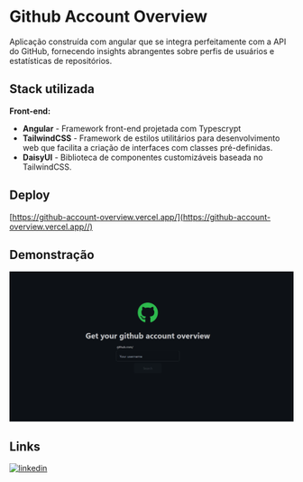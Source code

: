 
# Github Account Overview

Aplicação construída com angular que se integra perfeitamente com a API do GitHub, fornecendo insights abrangentes sobre perfis de usuários e estatísticas de repositórios.

## Stack utilizada

**Front-end:** 
* **Angular** - Framework front-end projetada com Typescrypt
* **TailwindCSS** - Framework de estilos utilitários para desenvolvimento web que facilita a criação de interfaces com classes pré-definidas.
* **DaisyUI** - Biblioteca de componentes customizáveis baseada no TailwindCSS.

## Deploy
[https://github-account-overview.vercel.app/](https://github-account-overview.vercel.app//)

## Demonstração

![App Screenshot](screenshots/demo.gif)


## Links
[![linkedin](https://img.shields.io/badge/linkedin-0A66C2?style=for-the-badge&logo=linkedin&logoColor=white)](https://www.linkedin.com/in/denisesantosdev/)

